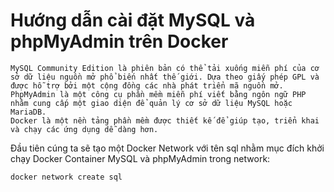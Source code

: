 # Hướng dẫn cài đặt MySQL và phpMyAdmin trên Docker
```
MySQL Community Edition là phiên bản có thể tải xuống miễn phí của cơ sở dữ liệu nguồn mở phổ biến nhất thế giới. Dựa theo giấy phép GPL và được hỗ trợ bởi một cộng đồng các nhà phát triển mã nguồn mở.
PhpMyAdmin là một công cụ phần mềm miễn phí viết bằng ngôn ngữ PHP nhằm cung cấp một giao diện để quản lý cơ sở dữ liệu MySQL hoặc MariaDB.
Docker là một nền tảng phần mềm được thiết kế để giúp tạo, triển khai và chạy các ứng dụng dễ dàng hơn.
```
Đầu tiên cúng ta sẽ tạo một Docker Network với tên sql nhằm mục đích khởi chạy Docker Container MySQL và phpMyAdmin trong network:
```
docker network create sql
```

